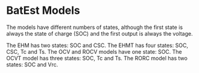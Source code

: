 # BatEst Models

The models have different numbers of states, although the first state is always the state of charge (SOC) and the first output is always the voltage.

The EHM has two states: SOC and CSC.
The EHMT has four states: SOC, CSC, Tc and Ts.
The OCV and ROCV models have one state: SOC.
The OCVT model has three states: SOC, Tc and Ts.
The RORC model has two states: SOC and Vrc.
